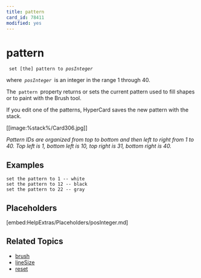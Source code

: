 ```yaml
---
title: pattern
card_id: 78411
modified: yes
---
```


# pattern

<code> set [the] pattern to <i>posInteger</i> </code>

where<code> <i>posInteger</i> </code>is an integer in the range 1 through 40.

The<code> pattern </code>property returns or sets the current pattern used to fill shapes or to paint with the Brush tool.

If you edit one of the patterns, HyperCard saves the new pattern with the stack.

[[image:%stack%/Card306.jpg]]

<i>Pattern IDs are organized from top to bottom and then left to right from 1 to 40. Top left is 1, bottom left is 10, top right is 31, bottom right is 40.</i>

## Examples

```
set the pattern to 1 -- white
set the pattern to 12 -- black
set the pattern to 22 -- gray
```

## Placeholders

[embed:HelpExtras/Placeholders/posInteger.md]

## Related Topics

* [brush](/HyperTalkReference/properties/brush)
* [lineSize](/HyperTalkReference/properties/lineSize)
* [reset](/HyperTalkReference/commands/reset)
